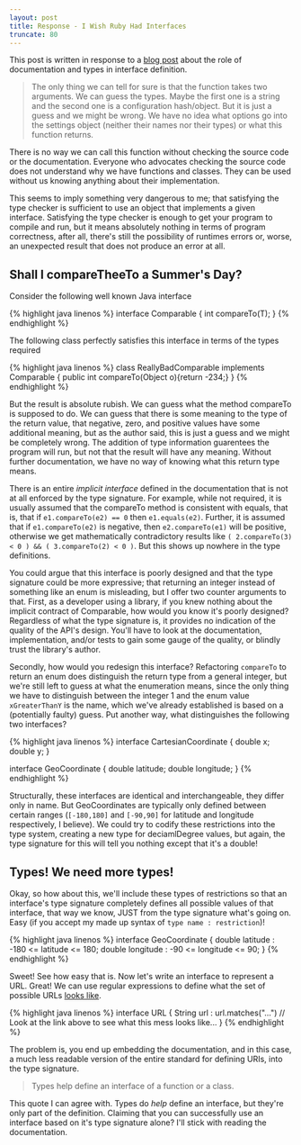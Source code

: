 ```yaml
---
layout: post
title: Response - I Wish Ruby Had Interfaces
truncate: 80
---
```


This post is written in response to a [blog post](http://victorsavkin.com/post/44861723903/i-wish-ruby-had-interfaces) about the role of documentation and types in interface definition.

> The only thing we can tell for sure is that the function takes two arguments. We can guess the types. Maybe the first one is a string and the second one is a configuration hash/object. But it is just a guess and we might be wrong. We have no idea what options go into the settings object (neither their names nor their types) or what this function returns.

There is no way we can call this function without checking the source code or the documentation. Everyone who advocates checking the source code does not understand why we have functions and classes. They can be used without us knowing anything about their implementation.

This seems to imply something very dangerous to me; that satisfying the type checker is sufficient to use an object that implements a given interface. Satisfying the type checker is enough to get your program to compile and run, but it means absolutely nothing in terms of program correctness, after all, there's still the possibility of runtimes errors or, worse, an unexpected result that does not produce an error at all.

## Shall I compareTheeTo a Summer's Day?

Consider the following well known Java interface

{% highlight java linenos %}
interface Comparable {
 int compareTo(T);
}
{% endhighlight %}

The following class perfectly satisfies this interface in terms of the types required

{% highlight java linenos %}
class ReallyBadComparable implements Comparable<Object> {
    public int compareTo(Object o){return -234;}
}
{% endhighlight %}

But the result is absolute rubish. We can guess what the method compareTo is supposed to do. We can guess that there is some meaning to the type of the return value, that negative, zero, and positive values have some additional meaning, but as the author said, this is just a guess and we might be completely wrong. The addition of type information guarentees the program will run, but not that the result will have any meaning. Without further documentation, we have no way of knowing what this return type means.

There is an entire _implicit interface_ defined in the documentation that is not at all enforced by the type signature. For example, while not required, it is usually assumed that the compareTo method is consistent with equals, that is, that if `e1.compareTo(e2) == 0` then `e1.equals(e2)`. Further, it is assumed that if `e1.compareTo(e2)` is negative, then `e2.compareTo(e1)` will be positive, otherwise we get mathematically contradictory results like `( 2.compareTo(3) < 0 ) && ( 3.compareTo(2) < 0 )`. But this shows up nowhere in the type definitions.

You could argue that this interface is poorly designed and that the type signature could be more expressive; that returning an integer instead of something like an enum is misleading, but I offer two counter arguments to that. First, as a developer using a library, if you knew nothing about the implicit contract of Comparable, how would you know it's poorly designed? Regardless of what the type signature is, it provides no indication of the quality of the API's design. You'll have to look at the documentation, implementation, and/or tests to gain some gauge of the quality, or blindly trust the library's author.

Secondly, how would you redesign this interface? Refactoring `compareTo` to return an enum does distinguish the return type from a general integer, but we're still left to guess at what the enumeration means, since the only thing we have to distinguish between the integer 1 and the enum value `xGreaterThanY` is the name, which we've already established is based on a (potentially faulty) guess. Put another way, what distinguishes the following two interfaces?

{% highlight java linenos %}
interface CartesianCoordinate {
double x;
double y;
 }
 
interface GeoCoordinate {
  double latitude;
  double longitude;
}
{% endhighlight %}

Structurally, these interfaces are identical and interchangeable, they differ only in name. But GeoCoordinates are typically only defined between certain ranges (`[-180,180]` and `[-90,90]` for latitude and longitude respectively, I believe). We could try to codify these restrictions into the type system, creating a new type for deciamlDegree values, but again, the type signature for this will tell you nothing except that it's a double!

## Types! We need more types!

Okay, so how about this, we'll include these types of restrictions so that an interface's type signature completely defines all possible values of that interface, that way we know, JUST from the type signature what's going on. Easy (if you accept my made up syntax of `type name : restriction`)!

{% highlight java linenos %}
interface GeoCoordinate {
 double latitude : -180 <= latitude <= 180;
 double longitude : -90 <= longitude <= 90;
}
{% endhighlight %}

Sweet! See how easy that is. Now let's write an interface to represent a URL. Great! We can use regular expressions to define what the set of possible URLs [looks like](http://blog.mattheworiordan.com/post/13174566389/url-regular-expression-for-links-with-or-without-the).

{% highlight java linenos %}
interface URL {
  String url : url.matches("...") // Look at the link above to see what this mess looks like...
}
{% endhighlight %}

The problem is, you end up embedding the documentation, and in this case, a much less readable version of the entire standard for defining URIs, into the type signature.

> Types help define an interface of a function or a class.

This quote I can agree with. Types do _help_ define an interface, but they're only part of the definition.  Claiming that you can successfully use an interface based on it's type signature alone? I'll stick with reading the documentation.